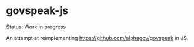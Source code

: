 # govspeak-js

Status: Work in progress

An attempt at reimplementing https://github.com/alphagov/govspeak in JS.
